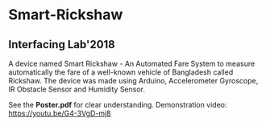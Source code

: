 # Smart-Rickshaw
## Interfacing Lab'2018
A device named Smart Rickshaw - An Automated Fare System to measure automatically the
fare of a well-known vehicle of Bangladesh called Rickshaw. The device was made using Arduino,
Accelerometer Gyroscope, IR Obstacle Sensor and Humidity Sensor.

See the **Poster.pdf** for clear understanding.
Demonstration video: https://youtu.be/G4-3VgD-mj8
